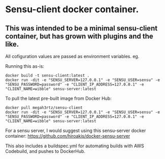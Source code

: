 # Sensu-client docker container.
## This was intended to be a minimal sensu-client container, but has grown with plugins and the like.



All cofiguration values are passed as environment variables. eg.

Running this as-is:
```
docker build -t sensu-client:latest .
docker run -dit -e "SENSU_SERVER=127.0.0.1" -e "SENSU_USER=sensu" -e "SENSU_PASSWORD=password" -e "CLIENT_IP_ADDRESS=127.0.0.1" -e "CLIENT_NAME=wibble" sensu-server:latest
```

To pull the latest pre-built image from Docker Hub:
```
docker pull megah3rtz/sensu-client
docker run -dit -e "SENSU_SERVER=127.0.0.1" -e "SENSU_USER=sensu" -e "SENSU_PASSWORD=password" -e "CLIENT_IP_ADDRESS=127.0.0.1" -e "CLIENT_NAME=wibble" sensu-server:latest
```

For a sensu server, I would suggest using this sensu-server docker container:
https://github.com/hiroakis/docker-sensu-server

This also includes a buildspec.yml for automating builds with AWS Codebuild, and pushes to DockerHub.

